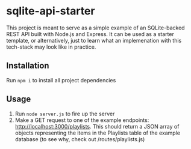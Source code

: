 # sqlite-api-starter
This project is meant to serve as a simple example of an SQLite-backed REST API built with Node.js and Express.  It can be used as a starter template, or alternatively, just to learn what an implemenation with this tech-stack may look like in practice.

## Installation
Run `npm i` to install all project dependencies

## Usage
1. Run `node server.js` to fire up the server
2. Make a GET request to one of the example endpoints:  [http://localhost:3000/playlists](http://localhost:3000/playlists).  This should return a JSON array of objects representing the items in the Playlists table of the example database (to see why, check out /routes/playlists.js)

